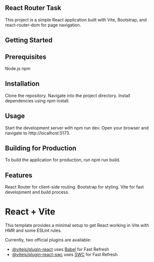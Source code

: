 ## React Router Task
This project is a simple React application built with Vite, Bootstrap, and react-router-dom for page navigation.

## Getting Started
## Prerequisites
Node.js
npm
## Installation
Clone the repository.
Navigate into the project directory.
Install dependencies using npm install.
## Usage
Start the development server with npm run dev.
Open your browser and navigate to http://localhost:5173.
## Building for Production
To build the application for production, run npm run build.

## Features
React Router for client-side routing.
Bootstrap for styling.
Vite for fast development and build process.


# React + Vite

This template provides a minimal setup to get React working in Vite with HMR and some ESLint rules.

Currently, two official plugins are available:

- [@vitejs/plugin-react](https://github.com/vitejs/vite-plugin-react/blob/main/packages/plugin-react/README.md) uses [Babel](https://babeljs.io/) for Fast Refresh
- [@vitejs/plugin-react-swc](https://github.com/vitejs/vite-plugin-react-swc) uses [SWC](https://swc.rs/) for Fast Refresh

